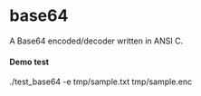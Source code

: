 base64
======

A Base64 encoded/decoder written in ANSI C.

#### Demo test
./test_base64 -e tmp/sample.txt tmp/sample.enc
